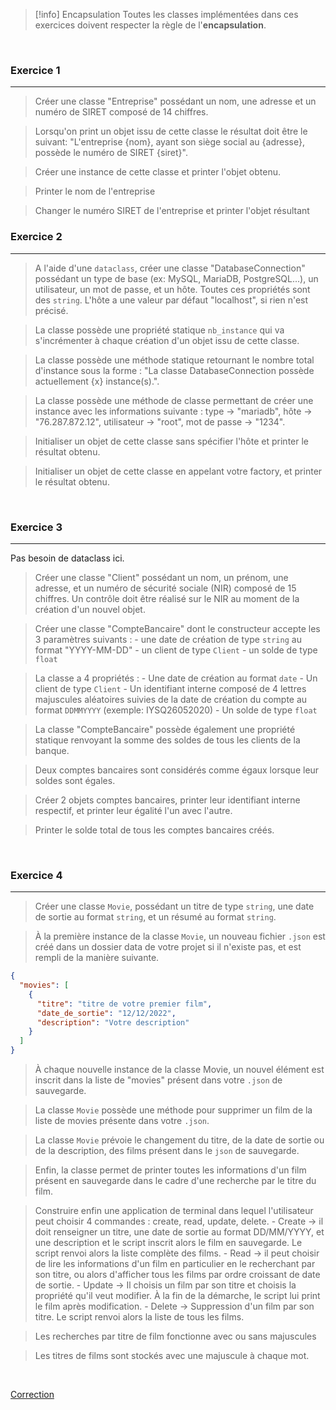 > [!info] Encapsulation
> Toutes les classes implémentées dans ces exercices doivent respecter la règle de l'**encapsulation**.

<br>

### Exercice 1

---

> Créer une classe "Entreprise" possédant un nom, une adresse et un numéro de SIRET composé de 14 chiffres.

> Lorsqu'on print un objet issu de cette classe le résultat doit être le suivant: "L'entreprise {nom}, ayant son siège social au {adresse}, possède le numéro de SIRET {siret}".

> Créer une instance de cette classe et printer l'objet obtenu.

> Printer le nom de l'entreprise

> Changer le numéro SIRET de l'entreprise et printer l'objet résultant

### Exercice 2

---

> A l'aide d'une `dataclass`, créer une classe "DatabaseConnection" possédant un type de base (ex: MySQL, MariaDB, PostgreSQL...), un utilisateur, un mot de passe, et un hôte. Toutes ces propriétés sont des `string`. L'hôte a une valeur par défaut "localhost", si rien n'est précisé.

> La classe possède une propriété statique `nb_instance` qui va s'incrémenter à chaque création d'un objet issu de cette classe.

> La classe possède une méthode statique retournant le nombre total d'instance sous la forme : "La classe DatabaseConnection possède actuellement {x} instance(s).".

> La classe possède une méthode de classe permettant de créer une instance avec les informations suivante : type -> "mariadb", hôte -> "76.287.872.12", utilisateur -> "root", mot de passe -> "1234".

> Initialiser un objet de cette classe sans spécifier l'hôte et printer le résultat obtenu.

> Initialiser un objet de cette classe en appelant votre factory, et printer le résultat obtenu.

<br>

### Exercice 3

---

Pas besoin de dataclass ici.

> Créer une classe "Client" possédant un nom, un prénom, une adresse, et un numéro de sécurité sociale (NIR) composé de 15 chiffres. Un contrôle doit être réalisé sur le NIR au moment de la création d'un nouvel objet.

> Créer une classe "CompteBancaire" dont le constructeur accepte les 3 paramètres suivants : - une date de création de type `string` au format "YYYY-MM-DD" - un client de type `Client` - un solde de type `float`

> La classe a 4 propriétés : - Une date de création au format `date` - Un client de type `Client` - Un identifiant interne composé de 4 lettres majuscules aléatoires suivies de la date de création du compte au format `DDMMYYYY` (exemple: IYSQ26052020) - Un solde de type `float`

> La classe "CompteBancaire" possède également une propriété statique renvoyant la somme des soldes de tous les clients de la banque.

> Deux comptes bancaires sont considérés comme égaux lorsque leur soldes sont égales.

> Créer 2 objets comptes bancaires, printer leur identifiant interne respectif, et printer leur égalité l'un avec l'autre.

> Printer le solde total de tous les comptes bancaires créés.

<br>

### Exercice 4

---

> Créer une classe `Movie`, possédant un titre de type `string`, une date de sortie au format `string`, et un résumé au format `string`.

> À la première instance de la classe `Movie`, un nouveau fichier `.json` est créé dans un dossier data de votre projet si il n'existe pas, et est rempli de la manière suivante.

```json
{
  "movies": [
    {
      "titre": "titre de votre premier film",
      "date_de_sortie": "12/12/2022",
      "description": "Votre description"
    }
  ]
}
```

> À chaque nouvelle instance de la classe Movie, un nouvel élément est inscrit dans la liste de "movies" présent dans votre `.json` de sauvegarde.

> La classe `Movie` possède une méthode pour supprimer un film de la liste de movies présente dans votre `.json`.

> La classe `Movie` prévoie le changement du titre, de la date de sortie ou de la description, des films présent dans le `json` de sauvegarde.

> Enfin, la classe permet de printer toutes les informations d'un film présent en sauvegarde dans le cadre d'une recherche par le titre du film.

> Construire enfin une application de terminal dans lequel l'utilisateur peut choisir 4 commandes : create, read, update, delete. - Create -> il doit renseigner un titre, une date de sortie au format DD/MM/YYYY, et une description et le script inscrit alors le film en sauvegarde. Le script renvoi alors la liste complète des films. - Read -> il peut choisir de lire les informations d'un film en particulier en le recherchant par son titre, ou alors d'afficher tous les films par ordre croissant de date de sortie. - Update -> Il choisis un film par son titre et choisis la propriété qu'il veut modifier. À la fin de la démarche, le script lui print le film après modification. - Delete -> Suppression d'un film par son titre. Le script renvoi alors la liste de tous les films.

> Les recherches par titre de film fonctionne avec ou sans majuscules

> Les titres de films sont stockés avec une majuscule à chaque mot.

<br>

[Correction](Correction%20-%20TP%20POO.md)
